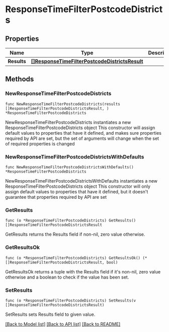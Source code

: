 # ResponseTimeFilterPostcodeDistricts

## Properties

Name | Type | Description | Notes
------------ | ------------- | ------------- | -------------
**Results** | [**[]ResponseTimeFilterPostcodeDistrictsResult**](ResponseTimeFilterPostcodeDistrictsResult.md) |  | 

## Methods

### NewResponseTimeFilterPostcodeDistricts

`func NewResponseTimeFilterPostcodeDistricts(results []ResponseTimeFilterPostcodeDistrictsResult, ) *ResponseTimeFilterPostcodeDistricts`

NewResponseTimeFilterPostcodeDistricts instantiates a new ResponseTimeFilterPostcodeDistricts object
This constructor will assign default values to properties that have it defined,
and makes sure properties required by API are set, but the set of arguments
will change when the set of required properties is changed

### NewResponseTimeFilterPostcodeDistrictsWithDefaults

`func NewResponseTimeFilterPostcodeDistrictsWithDefaults() *ResponseTimeFilterPostcodeDistricts`

NewResponseTimeFilterPostcodeDistrictsWithDefaults instantiates a new ResponseTimeFilterPostcodeDistricts object
This constructor will only assign default values to properties that have it defined,
but it doesn't guarantee that properties required by API are set

### GetResults

`func (o *ResponseTimeFilterPostcodeDistricts) GetResults() []ResponseTimeFilterPostcodeDistrictsResult`

GetResults returns the Results field if non-nil, zero value otherwise.

### GetResultsOk

`func (o *ResponseTimeFilterPostcodeDistricts) GetResultsOk() (*[]ResponseTimeFilterPostcodeDistrictsResult, bool)`

GetResultsOk returns a tuple with the Results field if it's non-nil, zero value otherwise
and a boolean to check if the value has been set.

### SetResults

`func (o *ResponseTimeFilterPostcodeDistricts) SetResults(v []ResponseTimeFilterPostcodeDistrictsResult)`

SetResults sets Results field to given value.



[[Back to Model list]](../README.md#documentation-for-models) [[Back to API list]](../README.md#documentation-for-api-endpoints) [[Back to README]](../README.md)


